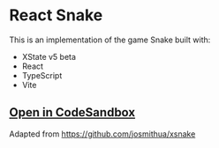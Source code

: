 # React Snake

This is an implementation of the game Snake built with:

- XState v5 beta
- React
- TypeScript
- Vite

## [Open in CodeSandbox](https://codesandbox.io/p/sandbox/github/statelyai/xstate/tree/main/examples/snake-react)

Adapted from https://github.com/josmithua/xsnake

